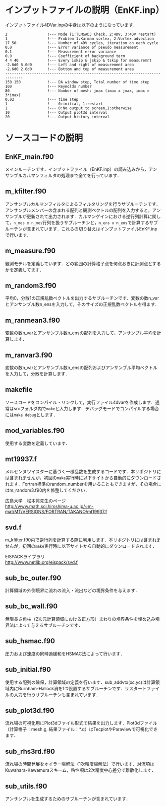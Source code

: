 # インプットファイルの説明（EnKF.inp）

インプットファイル4DVar.inpの中身は以下のようになっています．
```
2                  !--- Mode (1:TLM&ADJ Check, 2:4DV, 3:4DV restart)
1                  !--- Problem 1:Karman vortex, 2:Vortex advection
17 50              !--- Number of 4DV cycles, iteration on each cycle
0.0                !--- Error variance of pseudo measurement
0.1                !--- Measurement error variance
0.0                !--- Coefficient of background term
4 4 40             !--- Every iskip & jskip & tskip for measuremnt 
-2.6d0 6.0d0       !--- Left and right of measurement area
-2.6d0 2.6d0       !--- Bottom and top of measurement area
------------------------------------------------------------------------------
150 150            !--- DA window step, Total number of time step
100                !--- Reynolds number 
80                 !--- Number of mesh: jmax (imax x jmax, imax = 3*jmax)
0.02               !--- time step
1                  !--- 0:initial, 1:restart
1                  !--- 0:No output to screen,1:otherwise
10                 !--- Output plot3d interval
20                 !--- Output history interval
```

# ソースコードの説明

## EnKF_main.f90

メインルーチンです．インプットファイル（EnKF.inp）の読み込みから，アンサンブルカルマンフィルタの処理まで全てを行っています．

## m_kfilter.f90

アンサンブルカルマンフィルタによるフィルタリングを行うサブルーチンです．アンサンブルメンバーの含まれる配列と観測ベクトルの配列を入力すると，アンサンブルが更新されて出力されます．カルマンゲインにおける逆行列計算に関して，`n_mes x n_mes`行列を扱うサブルーチンと，`n_ens x n_ens`で計算するサブルーチンが含まれています．これらの切り替えはインプットファイルEnKF.inpで行います．

## m_measure.f90

観測モデルを定義しています．どの範囲の計算格子点を何点おきに計測点とするかを定義してます．

## m_random3.f90

平均0，分散1の正規乱数ベクトルを出力するサブルーチンです．変数の数n_varとアンサンブル数n_ensを入力して，そのサイズの正規乱数ベクトルを得ます．

## m_ranmean3.f90

変数の数n_varとアンサンブル数n_ensの配列を入力して，アンサンブル平均を計算します．

## m_ranvar3.f90

変数の数n_varとアンサンブル数n_ensの配列およびアンサンブル平均ベクトルを入力して，分散を計算します．

## makefile

ソースコードをコンパイル・リンクして，実行ファイル4dvarを作成します．通常はsrcフォルダ内で`make`と入力します．デバッグモードでコンパイルする場合には`make debug`とします．

## mod_variables.f90

使用する変数を定義しています．

## mt19937.f

メルセンヌツイスターに基づく一様乱数を生成するコードです．本リポジトリには含まれませんが，初回の`make`実行時に以下サイトから自動的にダウンロードされます．Fortran標準のrandom_numberを用いることもできますが，その場合にはm_random3.f90内を修整してください．

広島大学　松本眞先生のページ  
http://www.math.sci.hiroshima-u.ac.jp/~m-mat/MT/VERSIONS/FORTRAN/TAKANO/mt19937.f

## svd.f

m_kfilter.f90内で逆行列を計算する際に利用します．本リポジトリには含まれませんが，初回の`make`実行時に以下サイトから自動的にダウンロードされます．

EISPACKライブラリ  
http://www.netlib.org/eispack/svd.f

## sub_bc_outer.f90

計算領域の外側境界に流れの流入・流出などの境界条件を与えます．

## sub_bc_wall.f90

無限長さ角柱（2次元計算領域における正方形）まわりの境界条件を埋め込み境界法によって与えるサブルーチンです．

## sub_hsmac.f90

圧力および速度の同時過緩和をHSMAC法によって行います．

## sub_initial.f90

使用する配列の確保，計算領域の定義を行います．sub_addvtx(xc,yc)は計算領域内にBurnham-Hallock渦を1つ設置するサブルーチンです．リスタートファイルの入力を行うサブルーチンも含まれています．

## sub_plot3d.f90

流れ場の可視化用にPlot3dファイル形式で結果を出力します．Plot3dファイル（計算格子：mesh.g, 結果ファイル：*.q）はTecplotやParaviewで可視化できます．

## sub_rhs3rd.f90

流れ場の時間発展をオイラー陽解法（1次精度陽解法）で行います．対流項はKuwahara-Kawamuraスキーム，粘性項は2次精度中心差分で離散化します．

## sub_utils.f90

アンサンブルを生成するためのサブルーチンが含まれています．


